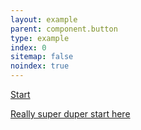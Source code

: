 ```yaml
---
layout: example
parent: component.button
type: example
index: 0
sitemap: false
noindex: true
---
```

<div class="ds_button-group">
<a href="#" class="ds_button  ds_button--max">Start</a><br />

<a href="#" class="ds_button  ds_button--max">Really super duper start here</a>
</div>
